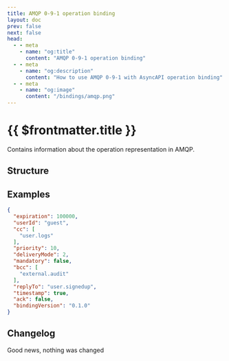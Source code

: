 ```yaml
---
title: AMQP 0-9-1 operation binding
layout: doc
prev: false
next: false
head:
  - - meta
    - name: "og:title"
      content: "AMQP 0-9-1 operation binding"
  - - meta
    - name: "og:description"
      content: "How to use AMQP 0-9-1 with AsyncAPI operation binding"
  - - meta
    - name: "og:image"
      content: "/bindings/amqp.png"
---
```


# {{ $frontmatter.title }}

Contains information about the operation representation in AMQP.

## Structure

<Json url="/bindings/amqp-operation.0.1.0.json"/>

## Examples

```json
{
  "expiration": 100000,
  "userId": "guest",
  "cc": [
    "user.logs"
  ],
  "priority": 10,
  "deliveryMode": 2,
  "mandatory": false,
  "bcc": [
    "external.audit"
  ],
  "replyTo": "user.signedup",
  "timestamp": true,
  "ack": false,
  "bindingVersion": "0.1.0"
}
```

## Changelog

Good news, nothing was changed